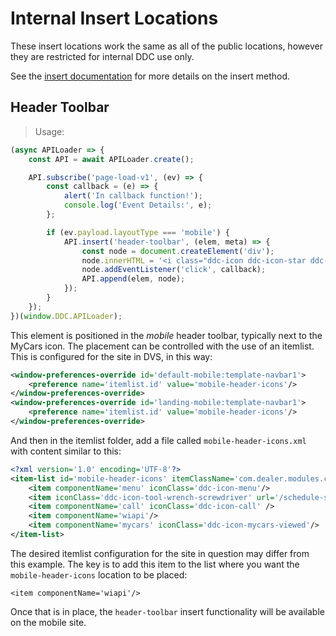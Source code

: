 # Internal Insert Locations

These insert locations work the same as all of the public locations, however they are restricted for internal DDC use only.

See the <a href="#api-insert-name-callback-elem-meta">insert documentation</a> for more details on the insert method.

## Header Toolbar

> Usage:

```javascript
(async APILoader => {
	const API = await APILoader.create();

	API.subscribe('page-load-v1', (ev) => {
		const callback = (e) => {
			alert('In callback function!');
			console.log('Event Details:', e);
		};

		if (ev.payload.layoutType === 'mobile') {
			API.insert('header-toolbar', (elem, meta) => {
				const node = document.createElement('div');
				node.innerHTML = '<i class="ddc-icon ddc-icon-star ddc-icon-size-xlarge"></i>';
				node.addEventListener('click', callback);
				API.append(elem, node);
			});
		}
	});
})(window.DDC.APILoader);

```

This element is positioned in the _mobile_ header toolbar, typically next to the MyCars icon. The placement can be controlled with the use of an itemlist. This is configured for the site in DVS, in this way:

```xml
<window-preferences-override id='default-mobile:template-navbar1'>
	<preference name='itemlist.id' value='mobile-header-icons'/>
</window-preferences-override>
<window-preferences-override id='landing-mobile:template-navbar1'>
	<preference name='itemlist.id' value='mobile-header-icons'/>
</window-preferences-override>
```

And then in the itemlist folder, add a file called `mobile-header-icons.xml` with content similar to this:

```xml
<?xml version='1.0' encoding='UTF-8'?>
<item-list id='mobile-header-icons' itemClassName='com.dealer.modules.cms.navigation.NavButtonImpl'>
	<item componentName='menu' iconClass='ddc-icon-menu'/>
	<item iconClass='ddc-icon-tool-wrench-screwdriver' url='/schedule-service.htm'/>
	<item componentName='call' iconClass='ddc-icon-call' />
	<item componentName='wiapi'/>
	<item componentName='mycars' iconClass='ddc-icon-mycars-viewed'/>
</item-list>
```

The desired itemlist configuration for the site in question may differ from this example. The key is to add this item to the list where you want the `mobile-header-icons` location to be placed:

`<item componentName='wiapi'/>`

Once that is in place, the `header-toolbar` insert functionality will be available on the mobile site.
